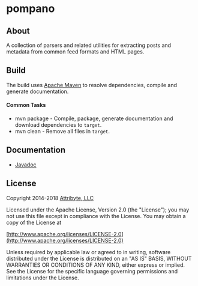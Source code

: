 # pompano

## About

A collection of parsers and related utilities for extracting posts and metadata
from common feed formats and HTML pages.

## Build

The build uses [Apache Maven](https://maven.apache.org/) to resolve
dependencies, compile and generate documentation.

#### Common Tasks

* mvn package - Compile, package, generate documentation and download dependencies to  `target`.
* mvn clean - Remove all files in `target`.
 
## Documentation

* [Javadoc](https://attribyte.com/projects/pompano/javadoc/index.html)
 
## License

Copyright 2014-2018 [Attribyte, LLC](https://attribyte.com)

Licensed under the Apache License, Version 2.0 (the "License");
you may not use this file except in compliance with the License.
You may obtain a copy of the License at

[http://www.apache.org/licenses/LICENSE-2.0](http://www.apache.org/licenses/LICENSE-2.0)

Unless required by applicable law or agreed to in writing, software distributed under the License is distributed on an "AS IS" BASIS,
WITHOUT WARRANTIES OR CONDITIONS OF ANY KIND, either express or implied.
See the License for the specific language governing permissions and limitations under the License.